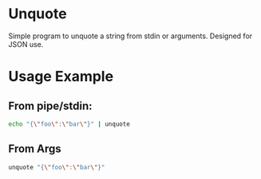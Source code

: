 # Unquote

Simple program to unquote a string from stdin or arguments. Designed for JSON use.

# Usage Example

## From pipe/stdin:

```sh
echo "{\"foo\":\"bar\"}" | unquote
```

## From Args

```sh
unquote "{\"foo\":\"bar\"}"
```
